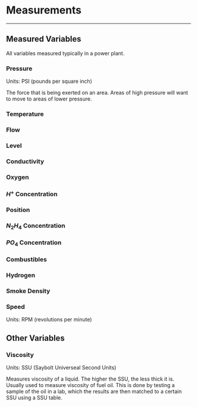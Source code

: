 # Measurements
---

## Measured Variables
All variables measured typically in a power plant.

### Pressure
Units: PSI (pounds per square inch)

The force that is being exerted on an area.
Areas of high pressure will want to move to areas of lower pressure.

### Temperature

### Flow

### Level

### Conductivity

### Oxygen

### $H^{+}$ Concentration

### Position

### $N_{2}H_{4}$ Concentration

### $PO_{4}$ Concentration

### Combustibles

### Hydrogen

### Smoke Density

### Speed
Units: RPM (revolutions per minute)

## Other Variables

### Viscosity
Units: SSU (Saybolt Universeal Second Units)

Measures viscosity of a liquid. The higher the SSU, the less thick it is.
Usually used to measure viscosity of fuel oil. This is done by testing a sample of the oil in a lab, which the results are then matched to a certain SSU using a SSU table.